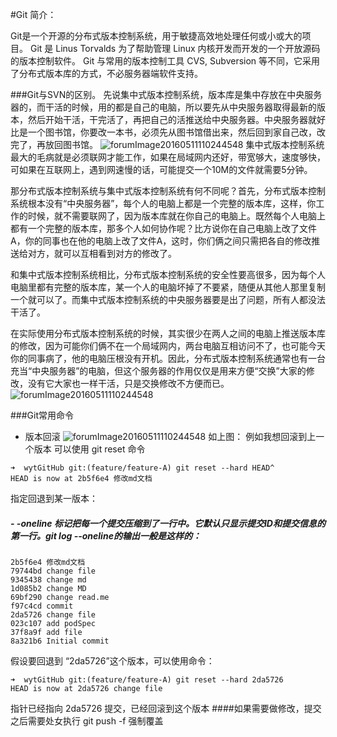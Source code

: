 #Git 简介：

Git是一个开源的分布式版本控制系统，用于敏捷高效地处理任何或小或大的项目。
Git 是 Linus Torvalds 为了帮助管理 Linux 内核开发而开发的一个开放源码的版本控制软件。
Git 与常用的版本控制工具 CVS, Subversion 等不同，它采用了分布式版本库的方式，不必服务器端软件支持。

###Git与SVN的区别。
先说集中式版本控制系统，版本库是集中存放在中央服务器的，而干活的时候，用的都是自己的电脑，所以要先从中央服务器取得最新的版本，然后开始干活，干完活了，再把自己的活推送给中央服务器。中央服务器就好比是一个图书馆，你要改一本书，必须先从图书馆借出来，然后回到家自己改，改完了，再放回图书馆。
![forumImage20160511110244548](http://ww2.sinaimg.cn/large/006tNc79gy1fh6w82gmmaj30jg0ey0vk.jpg)
集中式版本控制系统最大的毛病就是必须联网才能工作，如果在局域网内还好，带宽够大，速度够快，可如果在互联网上，遇到网速慢的话，可能提交一个10M的文件就需要5分钟。


那分布式版本控制系统与集中式版本控制系统有何不同呢？首先，分布式版本控制系统根本没有“中央服务器”，每个人的电脑上都是一个完整的版本库，这样，你工作的时候，就不需要联网了，因为版本库就在你自己的电脑上。既然每个人电脑上都有一个完整的版本库，那多个人如何协作呢？比方说你在自己电脑上改了文件A，你的同事也在他的电脑上改了文件A，这时，你们俩之间只需把各自的修改推送给对方，就可以互相看到对方的修改了。

和集中式版本控制系统相比，分布式版本控制系统的安全性要高很多，因为每个人电脑里都有完整的版本库，某一个人的电脑坏掉了不要紧，随便从其他人那里复制一个就可以了。而集中式版本控制系统的中央服务器要是出了问题，所有人都没法干活了。

在实际使用分布式版本控制系统的时候，其实很少在两人之间的电脑上推送版本库的修改，因为可能你们俩不在一个局域网内，两台电脑互相访问不了，也可能今天你的同事病了，他的电脑压根没有开机。因此，分布式版本控制系统通常也有一台充当“中央服务器”的电脑，但这个服务器的作用仅仅是用来方便“交换”大家的修改，没有它大家也一样干活，只是交换修改不方便而已。
![forumImage20160511110244548](http://ww3.sinaimg.cn/large/006tNc79gy1fh6w43son4j30bf0890sp.jpg)

###Git常用命令
-  版本回滚
![forumImage20160511110244548](http://ww4.sinaimg.cn/large/006tNc79gy1fh6x9cd55vj31kw0ytao8.jpg)
如上图：
例如我想回滚到上一个版本 可以使用 git reset 命令
```
➜  wytGitHub git:(feature/feature-A) git reset --hard HEAD^
HEAD is now at 2b5f6e4 修改md文档
```
指定回退到某一版本：
##### - -oneline 标记把每一个提交压缩到了一行中。它默认只显示提交ID和提交信息的第一行。git log --oneline的输出一般是这样的：
```
2b5f6e4 修改md文档
79744bd change file
9345438 change md
1d085b2 change MD
69bf290 change read.me
f97c4cd commit
2da5726 change file
023c107 add podSpec
37f8a9f add file
8a321b6 Initial commit
```
假设要回退到 “2da5726”这个版本，可以使用命令：
```
➜  wytGitHub git:(feature/feature-A) git reset --hard 2da5726
HEAD is now at 2da5726 change file
```
指针已经指向 2da5726 提交，已经回滚到这个版本
####如果需要做修改，提交之后需要处女执行 git push -f 强制覆盖
